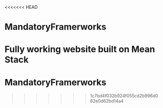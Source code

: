 <<<<<<< HEAD
# MandatoryFramerworks
Fully working website built on Mean Stack
=======
# MandatoryFramerworks
>>>>>>> 1c7bd4f032b924f055cd2b996d082e0d62bd14a4
